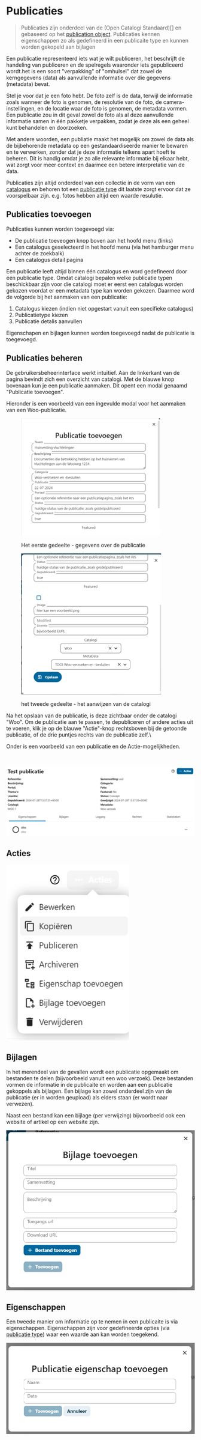 # Publicaties

> Publicaties zijn onderdeel van de (Open Catalogi Standaard)\[] en gebaseerd op het [publication object](https://conduction.stoplight.io/docs/open-catalogi/9bebd6bf4fe35-publication). Publicaties kennen eigenschappen zo als gedefineerd in een publicaite type en kunnen worden gekopeld aan bijlagen

Een publicatie representeerd iets wat je wilt publiceren, het beschrijft de handeling van publiceren en de spelregels waaronder iets gepubliceerd wordt.het is een soort "verpakking" of "omhulsel" dat zowel de kerngegevens (data) als aanvullende informatie over die gegevens (metadata) bevat.

Stel je voor dat je een foto hebt. De foto zelf is de data, terwijl de informatie zoals wanneer de foto is genomen, de resolutie van de foto, de camera-instellingen, en de locatie waar de foto is genomen, de metadata vormen. Een publicatie zou in dit geval zowel de foto als al deze aanvullende informatie samen in één pakketje verpakken, zodat je deze als een geheel kunt behandelen en doorzoeken.

Met andere woorden, een publiatie maakt het mogelijk om zowel de data als de bijbehorende metadata op een gestandaardiseerde manier te bewaren en te verwerken, zonder dat je deze informatie telkens apart hoeft te beheren. Dit is handig omdat je zo alle relevante informatie bij elkaar hebt, wat zorgt voor meer context en daarmee een betere interpretatie van de data.

Publicaties zijn altijd onderdeel van een collectie in de vorm van een [catalogus](../beheerders/catalogi.md) en behoren tot een [publicatie type](../beheerders/metadata.md) dit laatste zorgt ervoor dat ze voorspelbaar zijn. e.g. fotos hebben altijd een waarde resulutie.

## Publicaties toevoegen

Publicaties kunnen worden toegevoegd via:

* De publicatie toeveogen knop boven aan het hoofd menu (links)
* Een catalogus geselecteerd in het hoofd menu (via het hamburger menu achter de zoekbalk)
* Een catalogus detail pagina

Een publicatie leeft altijd binnen één catalogus en word gedefineerd door één publicatie type. Omdat catalogi bepalen welke publicatie typen beschickbaar zijn voor die catalogi moet er eerst een catalogus worden gekozen voordat er een metadata type kan worden gekozen. Daarmee word de volgorde bij het aanmaken van een publicatie:

1. Catalogus kiezen (indien niet opgestart vanuit een specifieke catalogus)
2. Publicatietype kiezen
3. Publicatie detalis aanvullen

Eigenschapen en bijlagen kunnen worden toegevoegd nadat de publicatie is toegevoegd.

## Publicaties beheren

De gebruikersbeheerinterface werkt intuïtief. Aan de linkerkant van de pagina bevindt zich een overzicht van catalogi. Met de blauwe knop bovenaan kun je een publicatie aanmaken. Dit opent een modal genaamd "Publicatie toevoegen".

Hieronder is een voorbeeld van een ingevulde modal voor het aanmaken van een Woo-publicatie.

<div align="left">

<figure><img src="../assets/oc_publicatie_toevoegen_form_1.png" alt="" width="371"><figcaption><p>Het eerste gedeelte - gegevens over de publicatie</p></figcaption></figure>

<figure><img src="../assets/Open-Catalogi-Nextcloud.png" alt="" width="374"><figcaption><p>het tweede gedeelte - het aanwijzen van de catalogi</p></figcaption></figure>

</div>

Na het opslaan van de publicatie, is deze zichtbaar onder de catalogi "Woo". Om de publicatie aan te passen, te depubliceren of andere acties uit te voeren, klik je op de blauwe "Actie"-knop rechtsboven bij de getoonde publicatie, of de drie puntjes rechts van de publicatie zelf.\\

Onder is een voorbeeld van een publicatie en de Actie-mogelijkheden.

<figure><img src="../.assets/oc_publicatie_acties.png" alt="" width="375"><figcaption></figcaption></figure>

![alt text](image-1.png)

## Acties

![alt text](image.png)

## Bijlagen

In het merendeel van de gevallen wordt een publicatie opgemaakt om bestanden te delen (bijvoorbeeld vanuit een woo verzoek). Deze bestanden vormen de informatie in de publicaite en worden aan een publicatie gekoppels als bijlagen. Een bijlage kan zowel onderdeel zijn van de publicatie (er in worden geupload) als elders staan (er wordt naar verwezen). 

Naast een bestand kan een bijlage (per verwijzing) bijvoorbeeld ook een website of artikel op een website zijn. 

![alt text](image-3.png)

## Eigenschappen

Een tweede manier om informatie op te nemen in een publicaite is via eigenschappen. Eigenschappen zijn voor gedefineerde opties (via [publicatie type](../beheerders/metadata.md)) waar een waarde aan kan worden toegekend. 

![alt text](image-2.png)